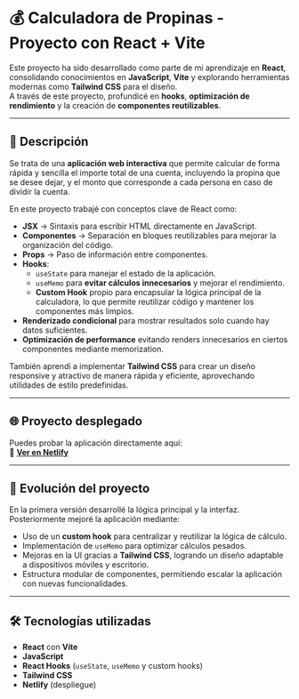 # 💰 Calculadora de Propinas - Proyecto con React + Vite

Este proyecto ha sido desarrollado como parte de mi aprendizaje en **React**, consolidando conocimientos en **JavaScript**, **Vite** y explorando herramientas modernas como **Tailwind CSS** para el diseño.  
A través de este proyecto, profundicé en **hooks**, **optimización de rendimiento** y la creación de **componentes reutilizables**.

---

## 🚀 Descripción

Se trata de una **aplicación web interactiva** que permite calcular de forma rápida y sencilla el importe total de una cuenta, incluyendo la propina que se desee dejar, y el monto que corresponde a cada persona en caso de dividir la cuenta.

En este proyecto trabajé con conceptos clave de React como:

- **JSX** → Sintaxis para escribir HTML directamente en JavaScript.
- **Componentes** → Separación en bloques reutilizables para mejorar la organización del código.
- **Props** → Paso de información entre componentes.
- **Hooks**:
  - `useState` para manejar el estado de la aplicación.
  - `useMemo` para **evitar cálculos innecesarios** y mejorar el rendimiento.
  - **Custom Hook** propio para encapsular la lógica principal de la calculadora, lo que permite reutilizar código y mantener los componentes más limpios.
- **Renderizado condicional** para mostrar resultados solo cuando hay datos suficientes.
- **Optimización de performance** evitando renders innecesarios en ciertos componentes mediante memorization.

También aprendí a implementar **Tailwind CSS** para crear un diseño responsive y atractivo de manera rápida y eficiente, aprovechando utilidades de estilo predefinidas.

---

## 🌐 Proyecto desplegado

Puedes probar la aplicación directamente aquí:  
🔗 [**Ver en Netlify**](https://calculadorapropinas164.netlify.app/)

---

## 🧠 Evolución del proyecto

En la primera versión desarrollé la lógica principal y la interfaz. Posteriormente mejoré la aplicación mediante:

- Uso de un **custom hook** para centralizar y reutilizar la lógica de cálculo.
- Implementación de `useMemo` para optimizar cálculos pesados.
- Mejoras en la UI gracias a **Tailwind CSS**, logrando un diseño adaptable a dispositivos móviles y escritorio.
- Estructura modular de componentes, permitiendo escalar la aplicación con nuevas funcionalidades.

---

## 🛠️ Tecnologías utilizadas

- **React** con **Vite**
- **JavaScript**
- **React Hooks** (`useState`, `useMemo` y custom hooks)
- **Tailwind CSS**
- **Netlify** (despliegue)
